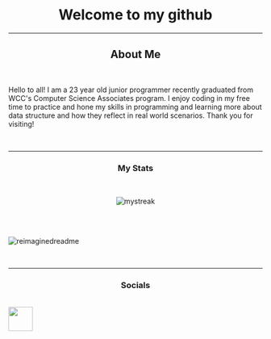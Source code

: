 <div name = "rootContainer">
  <div name="welcome_tab">
    <h1 align="center">Welcome to my github</h1>
    <hr>
  </div> 
  <div name="aboutMeContainer">
    <h2 align="center"> About Me</h2>
    <br>
    <p>Hello to all! I am a 23 year old junior programmer recently graduated from WCC's Computer Science Associates program. I enjoy coding in my free time to practice and hone my skills in programming and learning more about data structure and how they reflect in real world scenarios. Thank you for visiting! </p>
    <br>
    <p align="center"></p>
    <hr>
  </div>
  <div name= "statsContainer">
    <h3 align="center">My Stats</h3>
    <br>
    <p align="center"><img src="https://github-readme-streak-stats.herokuapp.com/?user=crI0zee&theme=tokyonight" alt="mystreak"/></p>
    <br>
    <br>
    <p><img src="https://myreadme.vercel.app/api/embed/CrI0zee?panels=userstatistics,toprepositories,toplanguages,commitgraph" alt="reimaginedreadme"/></p>
    <br>
    <hr>
  </div>
  <div name = "contactContainer">
    <h3 align="center">Socials</h3>
    <br>
    <a href="https://www.linkedin.com/feed/"><img width="48" height="48"src="https://imgs.search.brave.com/fQPr1e-Xdvt8sGDU2azrU80WfA8mqPqdzDaBsTf19ck/rs:fit:860:0:0/g:ce/aHR0cHM6Ly9jZG4t/aWNvbnMtcG5nLmZs/YXRpY29uLmNvbS81/MTIvMTc0LzE3NDg1/Ny5wbmc"/></a>
  </div>

</div>

